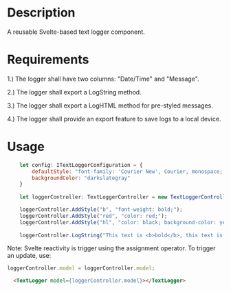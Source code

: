 # Description

A reusable Svelte-based text logger component.

# Requirements

1.) The logger shall have two columns: "Date/Time" and "Message".

2.) The logger shall export a LogString method.

3.) The logger shall export a LogHTML method for pre-styled messages.

4.) The logger shall provide an export feature to save logs to a local device.

# Usage

```javascript
    let config: ITextLoggerConfiguration = {
        defaultStyle: "font-family: 'Courier New', Courier, monospace; color: lightgray;",
        backgroundColor: "darkslategray"
    }
    
    let loggerController: TextLoggerController = new TextLoggerController(config);

    loggerController.AddStyle("b", "font-weight: bold;");
    loggerController.AddStyle("red", "color: red;");
    loggerController.AddStyle("hl", "color: black; background-color: yellow;");
    
    loggerController.LogString("This text is <b>bold</b>, this text is <red>red</red>, this text is <hl>highlighted</hl>, and this text is <b><hl><red>bold, red, and highlighted</red></hl></b>.");
```

Note: Svelte reactivity is trigger using the assignment operator. To trigger an update, use:
```javascript
loggerController.model = loggerController.model;
```
```html
  <TextLogger model={loggerController.model}></TextLogger>
```
